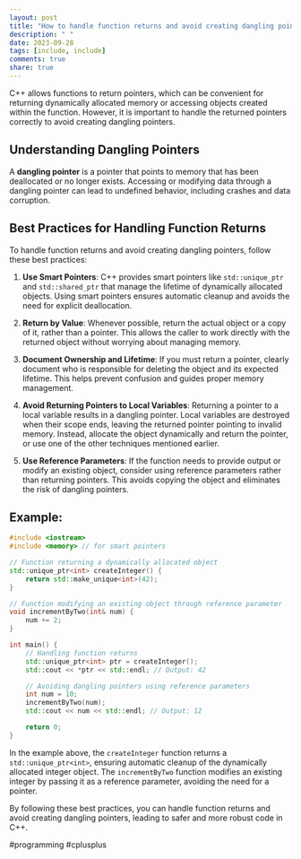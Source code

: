 ```yaml
---
layout: post
title: "How to handle function returns and avoid creating dangling pointers in C++"
description: " "
date: 2023-09-28
tags: [include, include]
comments: true
share: true
---
```


C++ allows functions to return pointers, which can be convenient for returning dynamically allocated memory or accessing objects created within the function. However, it is important to handle the returned pointers correctly to avoid creating dangling pointers.

## Understanding Dangling Pointers

A **dangling pointer** is a pointer that points to memory that has been deallocated or no longer exists. Accessing or modifying data through a dangling pointer can lead to undefined behavior, including crashes and data corruption.

## Best Practices for Handling Function Returns

To handle function returns and avoid creating dangling pointers, follow these best practices:

1. **Use Smart Pointers**: C++ provides smart pointers like `std::unique_ptr` and `std::shared_ptr` that manage the lifetime of dynamically allocated objects. Using smart pointers ensures automatic cleanup and avoids the need for explicit deallocation.

2. **Return by Value**: Whenever possible, return the actual object or a copy of it, rather than a pointer. This allows the caller to work directly with the returned object without worrying about managing memory.

3. **Document Ownership and Lifetime**: If you must return a pointer, clearly document who is responsible for deleting the object and its expected lifetime. This helps prevent confusion and guides proper memory management.

4. **Avoid Returning Pointers to Local Variables**: Returning a pointer to a local variable results in a dangling pointer. Local variables are destroyed when their scope ends, leaving the returned pointer pointing to invalid memory. Instead, allocate the object dynamically and return the pointer, or use one of the other techniques mentioned earlier.

5. **Use Reference Parameters**: If the function needs to provide output or modify an existing object, consider using reference parameters rather than returning pointers. This avoids copying the object and eliminates the risk of dangling pointers.

## Example:

```cpp
#include <iostream>
#include <memory> // for smart pointers

// Function returning a dynamically allocated object
std::unique_ptr<int> createInteger() {
    return std::make_unique<int>(42);
}

// Function modifying an existing object through reference parameter
void incrementByTwo(int& num) {
    num += 2;
}

int main() {
    // Handling function returns
    std::unique_ptr<int> ptr = createInteger();
    std::cout << *ptr << std::endl; // Output: 42

    // Avoiding dangling pointers using reference parameters
    int num = 10;
    incrementByTwo(num);
    std::cout << num << std::endl; // Output: 12

    return 0;
}
```

In the example above, the `createInteger` function returns a `std::unique_ptr<int>`, ensuring automatic cleanup of the dynamically allocated integer object. The `incrementByTwo` function modifies an existing integer by passing it as a reference parameter, avoiding the need for a pointer.

By following these best practices, you can handle function returns and avoid creating dangling pointers, leading to safer and more robust code in C++. 

#programming #cplusplus